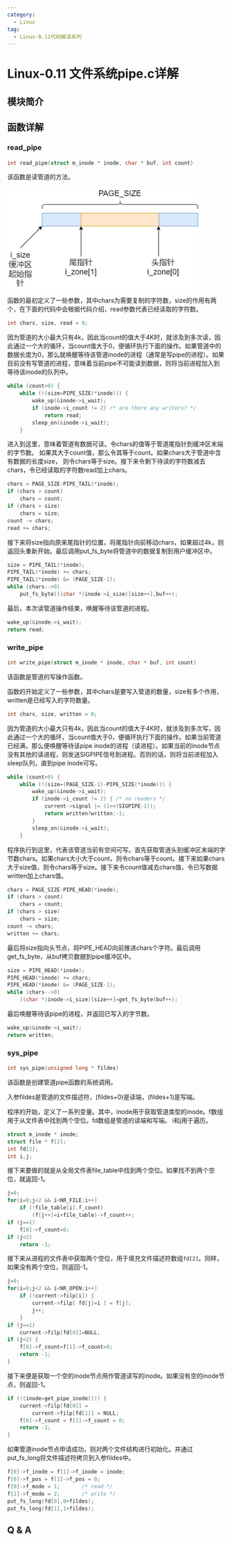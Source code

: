 ```yaml
---
category:
  - Linux
tag:
  - Linux-0.11代码解读系列
---
```


# Linux-0.11 文件系统pipe.c详解

## 模块简介

## 函数详解

### read_pipe
```c
int read_pipe(struct m_inode * inode, char * buf, int count)
```
该函数是读管道的方法。

![pipe](https://github.com/zgjsxx/static-img-repo/raw/main/blog/Linux/kernel/Linux-0.11/Linux-0.11-fs/pipe/pipe.png)

函数的最初定义了一些参数，其中chars为需要复制的字符数，size的作用有两个，在下面的代码中会根据代码介绍，read参数代表已经读取的字符数。
```c
int chars, size, read = 0;
```

因为管道的大小最大只有4k，因此当count的值大于4K时，就涉及到多次读，因此通过一个大的循环，当count值大于0，便循环执行下面的操作。如果管道中的数据长度为0，那么就唤醒等待该管道inode的进程（通常是写pipe的进程）。如果目前没有写管道的进程，意味着当前pipe不可能读到数据，则将当前进程加入到等待该inode的队列中。
```c
while (count>0) {
    while (!(size=PIPE_SIZE(*inode))) {
        wake_up(&inode->i_wait);
        if (inode->i_count != 2) /* are there any writers? */
            return read;
        sleep_on(&inode->i_wait);
    }
```

进入到这里，意味着管道有数据可读。令chars的值等于管道尾指针到缓冲区末端的字节数。 如果其大于count值，那么令其等于count。如果chars大于管道中含有数据的长度size， 则令chars等于size。接下来令剩下待读的字符数减去chars，令已经读取的字符数read加上chars。
```c
chars = PAGE_SIZE-PIPE_TAIL(*inode);
if (chars > count)
    chars = count;
if (chars > size)
    chars = size;
count -= chars;
read += chars;
```

接下来将size指向原来尾指针的位置，将尾指针向前移动chars，如果超过4k，则返回头重新开始。最后调用put_fs_byte将管道中的数据复制到用户缓冲区中。
```c
size = PIPE_TAIL(*inode);
PIPE_TAIL(*inode) += chars;
PIPE_TAIL(*inode) &= (PAGE_SIZE-1);
while (chars-->0)
    put_fs_byte(((char *)inode->i_size)[size++],buf++);
```

最后，本次读管道操作结束，唤醒等待该管道的进程。
```c
wake_up(&inode->i_wait);
return read;
```

### write_pipe
```c
int write_pipe(struct m_inode * inode, char * buf, int count)
```

该函数是管道的写操作函数。

函数的开始定义了一些参数，其中chars是要写入管道的数量，size有多个作用，written是已经写入的字符数量。
```c
int chars, size, written = 0;
```

因为管道的大小最大只有4k，因此当count的值大于4K时，就涉及到多次写，因此通过一个大的循环，当count值大于0，便循环执行下面的操作。如果当前管道已经满，那么便唤醒等待该pipe inode的进程（读进程）。如果当前的inode节点没有其他的读进程，则发送SIGPIPE信号到进程。否则的话，则将当前进程加入sleep队列，直到pipe inode可写。
```c
while (count>0) {
    while (!(size=(PAGE_SIZE-1)-PIPE_SIZE(*inode))) {
        wake_up(&inode->i_wait);
        if (inode->i_count != 2) { /* no readers */
            current->signal |= (1<<(SIGPIPE-1));
            return written?written:-1;
        }
        sleep_on(&inode->i_wait);
    }
```

程序执行到这里，代表该管道当前有空间可写。首先获取管道头到缓冲区末端的字节数chars。如果chars大小大于count，则令chars等于count。接下来如果chars大于size值，则令chars等于size。接下来令count值减去chars值，令已写数据written加上chars值。
```c
chars = PAGE_SIZE-PIPE_HEAD(*inode);
if (chars > count)
    chars = count;
if (chars > size)
    chars = size;
count -= chars;
written += chars;
```

最后将size指向头节点，将PIPE_HEAD向前推进chars个字符。最后调用get_fs_byte，从buf拷贝数据到pipe缓冲区中。
```c
size = PIPE_HEAD(*inode);
PIPE_HEAD(*inode) += chars;
PIPE_HEAD(*inode) &= (PAGE_SIZE-1);
while (chars-->0)
    ((char *)inode->i_size)[size++]=get_fs_byte(buf++);
```

最后唤醒等待该pipe的进程，并返回已写入的字节数。
```c
wake_up(&inode->i_wait);
return written;
```

### sys_pipe
```c
int sys_pipe(unsigned long * fildes)
```
该函数是创建管道pipe函数的系统调用。

入参fildes是管道的文件描述符，(fildes+0)是读端，(fildes+1)是写端。

程序的开始，定义了一系列变量。其中，inode用于获取管道类型的inode。f数组用于从文件表中找到两个空位。fd数组是管道的读端和写端。 i和j用于遍历。

```c
struct m_inode * inode;
struct file * f[2];
int fd[2];
int i,j;
```

接下来要做的就是从全局文件表file_table中找到两个空位。如果找不到两个空位，就返回-1。
```c
j=0;
for(i=0;j<2 && i<NR_FILE;i++)
    if (!file_table[i].f_count)
        (f[j++]=i+file_table)->f_count++;
if (j==1)
    f[0]->f_count=0;
if (j<2)
    return -1;
```

接下来从进程的文件表中获取两个空位，用于填充文件描述符数组```fd[2]```。同样，如果没有两个空位，则返回-1。

```c
j=0;
for(i=0;j<2 && i<NR_OPEN;i++)
    if (!current->filp[i]) {
        current->filp[ fd[j]=i ] = f[j];
        j++;
    }
if (j==1)
    current->filp[fd[0]]=NULL;
if (j<2) {
    f[0]->f_count=f[1]->f_count=0;
    return -1;
}
```

接下来便是获取一个空的inode节点用作管道读写的inode。如果没有空的inode节点，则返回-1。
```c
if (!(inode=get_pipe_inode())) {
    current->filp[fd[0]] =
        current->filp[fd[1]] = NULL;
    f[0]->f_count = f[1]->f_count = 0;
    return -1;
}
```

如果管道inode节点申请成功，则对两个文件结构进行初始化。并通过put_fs_long将文件描述符拷贝到入参fildes中。

```c
f[0]->f_inode = f[1]->f_inode = inode;
f[0]->f_pos = f[1]->f_pos = 0;
f[0]->f_mode = 1;		/* read */
f[1]->f_mode = 2;		/* write */
put_fs_long(fd[0],0+fildes);
put_fs_long(fd[1],1+fildes);
```



## Q & A